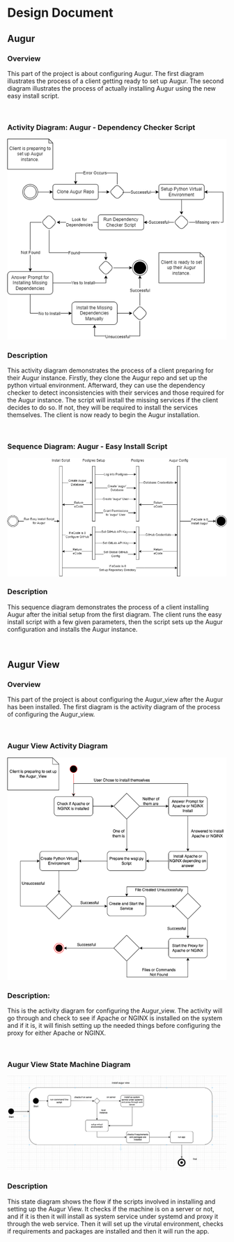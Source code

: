 # Design Document

## Augur

### Overview
This part of the project is about configuring Augur.  The first diagram illustrates the process of a client getting ready to set up Augur.  The second diagram illustrates the process of actually installing Augur using the new easy install script.

<br>

### Activity Diagram: Augur - Dependency Checker Script
![Augur Activity Diagram](./diagrams/augur_activity_diagram.png)

### Description
This activity diagram demonstrates the process of a client preparing for their Augur instance.  Firstly, they clone the Augur repo and set up the python virtual environment.  Afterward, they can use the dependency checker to detect inconsistencies with their services and those required for the Augur instance.  The script will install the missing services if the client decides to do so.  If not, they will be required to install the services themselves.  The client is now ready to begin the Augur installation.

<br>

### Sequence Diagram: Augur - Easy Install Script
![Augur Sequence Diagram](./diagrams/augur_sequence_diagram.png)
### Description
This sequence diagram demonstrates the process of a client installing Augur after the initial setup from the first diagram.  The client runs the easy install script with a few given parameters, then the script sets up the Augur configuration and installs the Augur instance.

<br>

## Augur View
### Overview
This part of the project is about configuring the Augur_view after the Augur has been installed. The first diagram is the activity diagram of the process of configuring the Augur_view.

<br>

### Augur View Activity Diagram
![Augur View Activity Diagram](./diagrams/AugurViewActivityDiagram.drawio.png)

### Description:
This is the activity diagram for configuring the Augur_view. The activity will go through and check to see if Apache or NGINX is installed on the system and if it is, it will finish setting up the needed things before configuring the proxy for either Apache or NGINX.

<br>
  
### Augur View State Machine Diagram
![Augur View Activity Diagram](./diagrams/augur_view_state_diagram.png)
### Description
This state diagram shows the flow if the scripts involved in installing and setting up the Augur View. It checks if the machine is on a server or not, and if it is then it will install as system service under systemd and proxy it through the web service. Then it will set up the virutal environment, checks if requirements and packages are installed and then it will run the app.